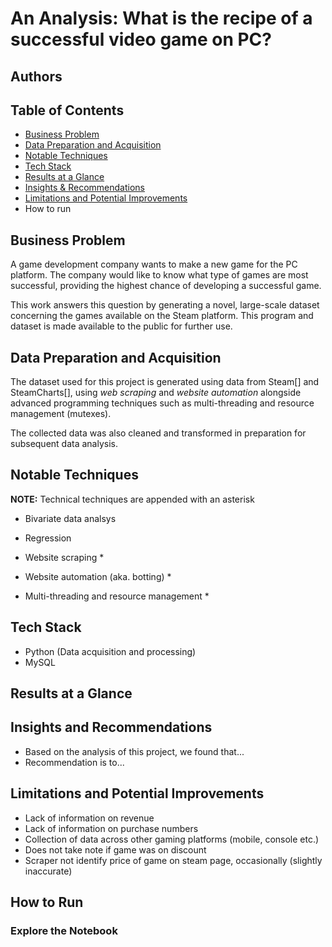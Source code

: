 # An Analysis: What is the recipe of a successful video game on PC?
<!-- 
Badges: https://shields.io/
GitHub: https://github.com/semasuka/credit-card-approval-prediction-classification?tab=readme-ov-file
-->
## Authors 

## Table of Contents 
- [Business Problem](#business-problem)
- [Data Preparation and Acquisition](#data-preparation-and-acquisition)
- [Notable Techniques](#notable-techniques) 
- [Tech Stack](#tech-stack)
- [Results at a Glance](#results-at-a-glance)
- [Insights & Recommendations](#insights-and-recommendations)
- [Limitations and Potential Improvements](#limitations-and-potential-improvements)
- How to run

## Business Problem 
A game development company wants to make a new game for the PC platform.
The company would like to know what type of games are most successful, providing the highest chance of developing a successful game.

This work answers this question by generating a novel, large-scale dataset concerning the games available on the Steam platform. 
This program and dataset is made available to the public for further use.

## Data Preparation and Acquisition
The dataset used for this project is generated using data from Steam[] and SteamCharts[], using *web scraping* and *website automation* alongside advanced programming techniques such as multi-threading and resource management (mutexes).

The collected data was also cleaned and transformed in preparation for subsequent data analysis.

## Notable Techniques  
**NOTE:** Technical techniques are appended with an asterisk 
- Bivariate data analsys 
- Regression 

- Website scraping *
- Website automation (aka. botting) *
- Multi-threading and resource management *

## Tech Stack 
- Python (Data acquisition and processing)
- MySQL 

## Results at a Glance
<!-- 
For each definition of success
    - f2p vs paid 
    - multi-player vs single-player
    - Genres 

Success definitions 
    - Current player count
    - Max player count
    - (Retaining) 
        - Lasting x years with more than x% of initial population 
 -->

## Insights and Recommendations
- Based on the analysis of this project, we found that...
- Recommendation is to...

## Limitations and Potential Improvements
- Lack of information on revenue
- Lack of information on purchase numbers
- Collection of data across other gaming platforms (mobile, console etc.)
- Does not take note if game was on discount
- Scraper not identify price of game on steam page, occasionally (slightly inaccurate)

## How to Run

### Explore the Notebook